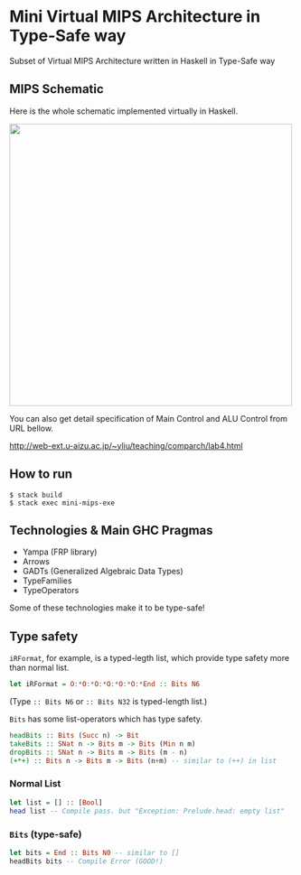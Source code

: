 #  Mini Virtual MIPS Architecture in Type-Safe way

Subset of Virtual MIPS Architecture written in Haskell in Type-Safe way


## MIPS Schematic

Here is the whole schematic implemented virtually in Haskell.

<img src="https://rawgit.com/nwtgck/mini-mips-haskell/master/img/mips-schematic.svg" width='500'></img>

You can also get detail specification of Main Control and ALU Control from URL bellow.

http://web-ext.u-aizu.ac.jp/~yliu/teaching/comparch/lab4.html

## How to run

```
$ stack build
$ stack exec mini-mips-exe
```

## Technologies & Main GHC Pragmas

* Yampa (FRP library)
* Arrows
* GADTs (Generalized Algebraic Data Types)
* TypeFamilies
* TypeOperators

Some of these technologies make it to be type-safe!

## Type safety

`iRFormat`, for example, is a typed-legth list, which provide type safety more than normal list.

```hs
let iRFormat = O:*O:*O:*O:*O:*O:*End :: Bits N6
```
(Type `:: Bits N6` or  `:: Bits N32` is typed-length list.)

`Bits` has some list-operators which has type safety.

```hs
headBits :: Bits (Succ n) -> Bit
takeBits :: SNat n -> Bits m -> Bits (Min n m)
dropBits :: SNat n -> Bits m -> Bits (m - n)
(+*+) :: Bits n -> Bits m -> Bits (n+m) -- similar to (++) in list
```


### Normal List

```hs
let list = [] :: [Bool]
head list -- Compile pass. but "Exception: Prelude.head: empty list"
```

### `Bits` (type-safe)

```hs
let bits = End :: Bits N0 -- similar to []
headBits bits -- Compile Error (GOOD!)
```
